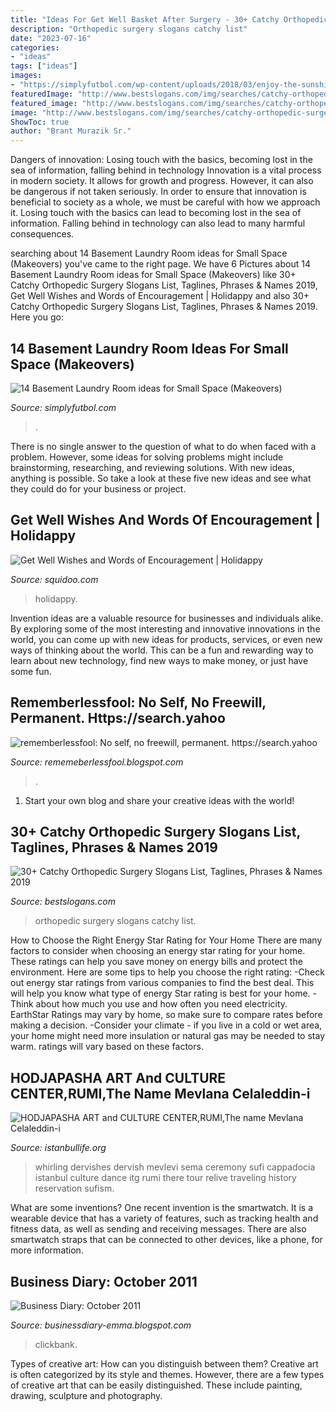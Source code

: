 ```yaml
---
title: "Ideas For Get Well Basket After Surgery - 30+ Catchy Orthopedic Surgery Slogans List, Taglines, Phrases &amp; Names 2019"
description: "Orthopedic surgery slogans catchy list"
date: "2023-07-16"
categories:
- "ideas"
tags: ["ideas"]
images:
- "https://simplyfutbol.com/wp-content/uploads/2018/03/enjoy-the-sunshine-in-the-laundry-room.jpeg"
featuredImage: "http://www.bestslogans.com/img/searches/catchy-orthopedic-surgery-slogans-list-201812_1649.png"
featured_image: "http://www.bestslogans.com/img/searches/catchy-orthopedic-surgery-slogans-list-201812_1649.png"
image: "http://www.bestslogans.com/img/searches/catchy-orthopedic-surgery-slogans-list-201812_1649.png"
ShowToc: true
author: "Brant Murazik Sr."
---
```



Dangers of innovation: Losing touch with the basics, becoming lost in the sea of information, falling behind in technology
Innovation is a vital process in modern society. It allows for growth and progress. However, it can also be dangerous if not taken seriously. In order to ensure that innovation is beneficial to society as a whole, we must be careful with how we approach it. Losing touch with the basics can lead to becoming lost in the sea of information. Falling behind in technology can also lead to many harmful consequences.

	

		
searching about 14 Basement Laundry Room ideas for Small Space (Makeovers) you've came to the right page. We have 6 Pictures about 14 Basement Laundry Room ideas for Small Space (Makeovers) like 30+ Catchy Orthopedic Surgery Slogans List, Taglines, Phrases &amp; Names 2019, Get Well Wishes and Words of Encouragement | Holidappy and also 30+ Catchy Orthopedic Surgery Slogans List, Taglines, Phrases &amp; Names 2019. Here you go:
		
    
## 14 Basement Laundry Room Ideas For Small Space (Makeovers)

<img loading=lazy src="https://simplyfutbol.com/wp-content/uploads/2018/03/enjoy-the-sunshine-in-the-laundry-room.jpeg" onerror="this.onerror=null;this.src='https://tse3.mm.bing.net/th?id=OIP.e40r8zZjbQB56vQlRfZ5lQHaLH&amp;pid=15.1';" alt="14 Basement Laundry Room ideas for Small Space (Makeovers)">

_Source: simplyfutbol.com_

>. 

	

There is no single answer to the question of what to do when faced with a problem. However, some ideas for solving problems might include brainstorming, researching, and reviewing solutions. With new ideas, anything is possible. So take a look at these five new ideas and see what they could do for your business or project.

    
## Get Well Wishes And Words Of Encouragement | Holidappy

<img loading=lazy src="https://usercontent2.hubstatic.com/12574479_f520.jpg" onerror="this.onerror=null;this.src='https://tse1.mm.bing.net/th?id=OIP.ldjn0PnYGoAT16yJiAF8OQHaEZ&amp;pid=15.1';" alt="Get Well Wishes and Words of Encouragement | Holidappy">

_Source: squidoo.com_

>holidappy. 

	

Invention ideas are a valuable resource for businesses and individuals alike. By exploring some of the most interesting and innovative innovations in the world, you can come up with new ideas for products, services, or even new ways of thinking about the world. This can be a fun and rewarding way to learn about new technology, find new ways to make money, or just have some fun.

    
## Rememberlessfool: No Self, No Freewill, Permanent. Https://search.yahoo

<img loading=lazy src="https://1.bp.blogspot.com/-PFsnpVk_dL4/XkHvB3dar8I/AAAAAAAAclA/aPQLMYwuSbw5uON040Q9_DEqwhYK1e8CACLcBGAsYHQ/s1600/Untitled430.png" onerror="this.onerror=null;this.src='https://tse1.mm.bing.net/th?id=OIP.O7__VeO_Iysmd6yZRBpOqgHaEK&amp;pid=15.1';" alt="rememberlessfool: No self, no freewill, permanent. https://search.yahoo">

_Source: rememeberlessfool.blogspot.com_

>. 

	

1. Start your own blog and share your creative ideas with the world!

    
## 30+ Catchy Orthopedic Surgery Slogans List, Taglines, Phrases &amp; Names 2019

<img loading=lazy src="http://www.bestslogans.com/img/searches/catchy-orthopedic-surgery-slogans-list-201812_1649.png" onerror="this.onerror=null;this.src='https://tse3.mm.bing.net/th?id=OIP.ZrvkWBAO1KTadfuI7Kye4gHaGL&amp;pid=15.1';" alt="30+ Catchy Orthopedic Surgery Slogans List, Taglines, Phrases &amp; Names 2019">

_Source: bestslogans.com_

>orthopedic surgery slogans catchy list. 

	

How to Choose the Right Energy Star Rating for Your Home
There are many factors to consider when choosing an energy star rating for your home. These ratings can help you save money on energy bills and protect the environment. Here are some tips to help you choose the right rating:
-Check out energy star ratings from various companies to find the best deal. This will help you know what type of energy Star rating is best for your home.
-Think about how much you use and how often you need electricity. EarthStar Ratings may vary by home, so make sure to compare rates before making a decision.
-Consider your climate - if you live in a cold or wet area, your home might need more insulation or natural gas may be needed to stay warm. ratings will vary based on these factors.

    
## HODJAPASHA ART And CULTURE CENTER,RUMI,The Name Mevlana Celaleddin-i

<img loading=lazy src="http://www.istanbullife.org/hodjapasha-culture-center/hodjapasha-dervish-show4-small.jpg" onerror="this.onerror=null;this.src='https://tse4.mm.bing.net/th?id=OIP.rKBOiF7-j_L8PATMJQvbBgAAAA&amp;pid=15.1';" alt="HODJAPASHA ART and CULTURE CENTER,RUMI,The name Mevlana Celaleddin-i">

_Source: istanbullife.org_

>whirling dervishes dervish mevlevi sema ceremony sufi cappadocia istanbul culture dance itg rumi there tour relive traveling history reservation sufism. 

	

What are some inventions?
One recent invention is the smartwatch. It is a wearable device that has a variety of features, such as tracking health and fitness data, as well as sending and receiving messages. There are also smartwatch straps that can be connected to other devices, like a phone, for more information.

    
## Business Diary: October 2011

<img loading=lazy src="http://4.bp.blogspot.com/-4WzpXvZ791c/Tq5HhN0fqLI/AAAAAAAAFFo/d9KLT5W1mZY/s320/Clickbank-Tips.png" onerror="this.onerror=null;this.src='https://tse2.mm.bing.net/th?id=OIP.3O1qIlNnvXsODBoCNIeXgwAAAA&amp;pid=15.1';" alt="Business Diary: October 2011">

_Source: businessdiary-emma.blogspot.com_

>clickbank. 

	

Types of creative art: How can you distinguish between them?
Creative art is often categorized by its style and themes. However, there are a few types of creative art that can be easily distinguished. These include painting, drawing, sculpture and photography.

